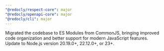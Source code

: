 ```yaml
---
"@redocly/respect-core": major
"@redocly/openapi-core": major
"@redocly/cli": major
---
```


Migrated the codebase to ES Modules from CommonJS, bringing improved code organization and better support for modern JavaScript features.
Update to Node.js version 20.19.0+, 22.12.0+, or 23+.
